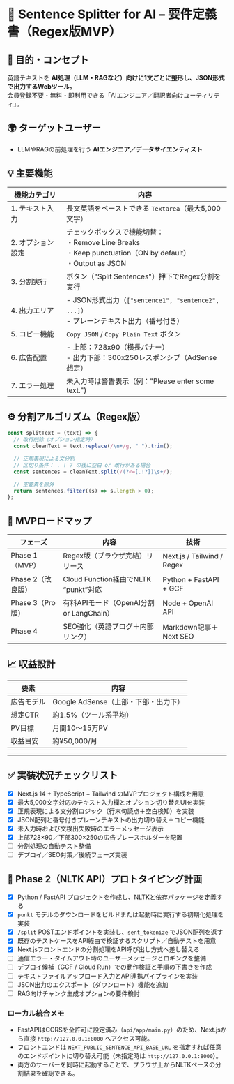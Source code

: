 # 🧠 Sentence Splitter for AI – 要件定義書（Regex版MVP）

## 🎯 目的・コンセプト
英語テキストを **AI処理（LLM・RAGなど）向けに1文ごとに整形し、JSON形式で出力するWebツール。**  
会員登録不要・無料・即利用できる「AIエンジニア／翻訳者向けユーティリティ」。

## 🌍 ターゲットユーザー
- LLMやRAGの前処理を行う **AIエンジニア／データサイエンティスト**

## 💡 主要機能
| 機能カテゴリ | 内容 |
| --- | --- |
| 1. テキスト入力 | 長文英語をペーストできる `Textarea`（最大5,000文字） |
| 2. オプション設定 | チェックボックスで機能切替：<br>・Remove Line Breaks<br>・Keep punctuation（ON by default）<br>・Output as JSON |
| 3. 分割実行 | ボタン（"Split Sentences"）押下でRegex分割を実行 |
| 4. 出力エリア | - JSON形式出力（`["sentence1", "sentence2", ...]`）<br>- プレーンテキスト出力（番号付き） |
| 5. コピー機能 | `Copy JSON` / `Copy Plain Text` ボタン |
| 6. 広告配置 | - 上部：728x90（横長バナー）<br>- 出力下部：300x250レスポンシブ（AdSense想定） |
| 7. エラー処理 | 未入力時は警告表示（例："Please enter some text.") |

## ⚙️ 分割アルゴリズム（Regex版）
```javascript
const splitText = (text) => {
  // 改行削除（オプション指定時）
  const cleanText = text.replace(/\n+/g, " ").trim();

  // 正規表現による文分割
  // 区切り条件： . ! ? の後に空白 or 改行がある場合
  const sentences = cleanText.split(/(?<=[.!?])\s+/);

  // 空要素を除外
  return sentences.filter((s) => s.length > 0);
};
```

## 🚀 MVPロードマップ
| フェーズ | 内容 | 技術 |
| --- | --- | --- |
| Phase 1（MVP） | Regex版（ブラウザ完結）リリース | Next.js / Tailwind / Regex |
| Phase 2（改良版） | Cloud Function経由でNLTK “punkt”対応 | Python + FastAPI + GCF |
| Phase 3（Pro版） | 有料APIモード（OpenAI分割 or LangChain） | Node + OpenAI API |
| Phase 4 | SEO強化（英語ブログ＋内部リンク） | Markdown記事＋Next SEO |

## 📈 収益設計
| 要素 | 内容 |
| --- | --- |
| 広告モデル | Google AdSense（上部・下部・出力下） |
| 想定CTR | 約1.5%（ツール系平均） |
| PV目標 | 月間10〜15万PV |
| 収益目安 | 約¥50,000/月 |

---

## ✅ 実装状況チェックリスト
- [x] Next.js 14 + TypeScript + Tailwind のMVPプロジェクト構成を用意
- [x] 最大5,000文字対応のテキスト入力欄とオプション切り替えUIを実装
- [x] 正規表現による文分割ロジック（行末句読点＋空白検知）を実装
- [x] JSON配列と番号付きプレーンテキストの出力切り替え＋コピー機能
- [x] 未入力時および文検出失敗時のエラーメッセージ表示
- [x] 上部728×90／下部300×250の広告プレースホルダーを配置
- [ ] 分割処理の自動テスト整備
- [ ] デプロイ／SEO対策／後続フェーズ実装

## 🧪 Phase 2（NLTK API）プロトタイピング計画
- [x] Python / FastAPI プロジェクトを作成し、NLTKと依存パッケージを定義する
- [x] `punkt` モデルのダウンロードをビルドまたは起動時に実行する初期化処理を実装
- [x] `/split` POSTエンドポイントを実装し、`sent_tokenize` でJSON配列を返す
- [x] 既存のテストケースをAPI経由で検証するスクリプト／自動テストを用意
- [x] Next.jsフロントエンドの分割処理をAPI呼び出し方式へ差し替える
- [ ] 通信エラー・タイムアウト時のユーザーメッセージとロギングを整備
- [ ] デプロイ候補（GCF / Cloud Run）での動作検証と手順の下書きを作成
- [ ] テキストファイルアップロード入力とAPI連携パイプラインを実装
- [ ] JSON出力のエクスポート（ダウンロード）機能を追加
- [ ] RAG向けチャンク生成オプションの要件検討

### ローカル統合メモ
- FastAPIはCORSを全許可に設定済み（`api/app/main.py`）のため、Next.jsから直接 `http://127.0.0.1:8000` へアクセス可能。
- フロントエンドは `NEXT_PUBLIC_SENTENCE_API_BASE_URL` を指定すれば任意のエンドポイントに切り替え可能（未指定時は `http://127.0.0.1:8000`）。
- 両方のサーバーを同時に起動することで、ブラウザ上からNLTKベースの分割結果を確認できる。
